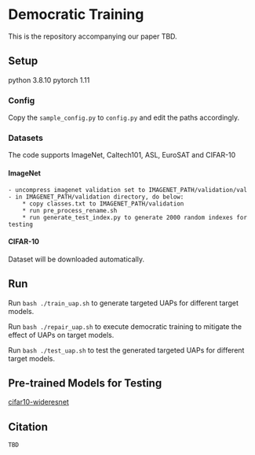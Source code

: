 # Democratic Training
This is the repository accompanying our paper TBD.

## Setup
python 3.8.10
pytorch 1.11

### Config
Copy the `sample_config.py` to `config.py` and edit the paths accordingly.

### Datasets
The code supports ImageNet, Caltech101, ASL, EuroSAT and CIFAR-10

#### ImageNet
    - uncompress imagenet validation set to IMAGENET_PATH/validation/val
    - in IMAGENET_PATH/validation directory, do below:
        * copy classes.txt to IMAGENET_PATH/validation
        * run pre_process_rename.sh
        * run generate_test_index.py to generate 2000 random indexes for testing

#### CIFAR-10
Dataset will be downloaded automatically.

## Run
Run `bash ./train_uap.sh` to generate targeted UAPs for different target models.

Run `bash ./repair_uap.sh` to execute democratic training to mitigate the effect of UAPs on target models.

Run `bash ./test_uap.sh` to test the generated targeted UAPs for different target models. 

## Pre-trained Models for Testing

[cifar10-wideresnet](https://figshare.com/s/51d4ce8b1ab552e57bd2)

## Citation
```
TBD
```
